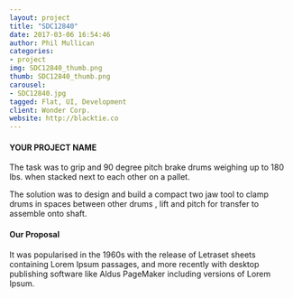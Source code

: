 ```yaml
---
layout: project
title: "SDC12840"
date: 2017-03-06 16:54:46
author: Phil Mullican
categories:
- project
img: SDC12840_thumb.png
thumb: SDC12840_thumb.png
carousel:
- SDC12840.jpg
tagged: Flat, UI, Development
client: Wonder Corp.
website: http://blacktie.co
---
```

#### YOUR PROJECT NAME
The task was to grip and 90 degree pitch brake drums weighing up to 180 lbs. when stacked next to each other on a pallet.

The solution was to design and build a compact two jaw tool to clamp drums in spaces between other drums , lift and pitch for transfer to assemble onto shaft.

#### Our Proposal
It was popularised in the 1960s with the release of Letraset sheets containing Lorem Ipsum passages, and more recently with desktop publishing software like Aldus PageMaker including versions of Lorem Ipsum.
